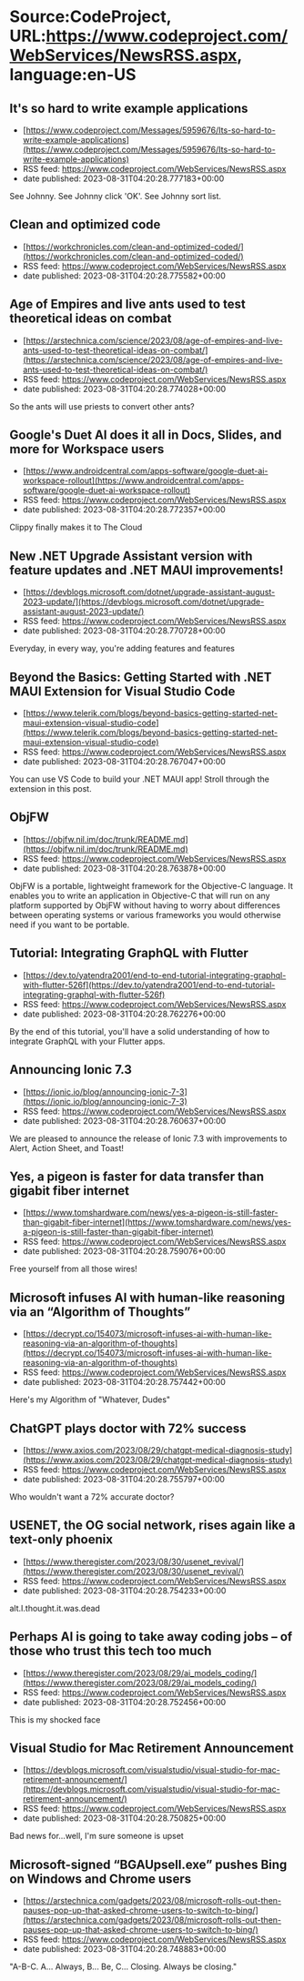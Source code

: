 # Source:CodeProject, URL:https://www.codeproject.com/WebServices/NewsRSS.aspx, language:en-US

## It's so hard to write example applications
 - [https://www.codeproject.com/Messages/5959676/Its-so-hard-to-write-example-applications](https://www.codeproject.com/Messages/5959676/Its-so-hard-to-write-example-applications)
 - RSS feed: https://www.codeproject.com/WebServices/NewsRSS.aspx
 - date published: 2023-08-31T04:20:28.777183+00:00

See Johnny. See Johnny click 'OK'. See Johnny sort list.

## Clean and optimized code
 - [https://workchronicles.com/clean-and-optimized-coded/](https://workchronicles.com/clean-and-optimized-coded/)
 - RSS feed: https://www.codeproject.com/WebServices/NewsRSS.aspx
 - date published: 2023-08-31T04:20:28.775582+00:00



## Age of Empires and live ants used to test theoretical ideas on combat
 - [https://arstechnica.com/science/2023/08/age-of-empires-and-live-ants-used-to-test-theoretical-ideas-on-combat/](https://arstechnica.com/science/2023/08/age-of-empires-and-live-ants-used-to-test-theoretical-ideas-on-combat/)
 - RSS feed: https://www.codeproject.com/WebServices/NewsRSS.aspx
 - date published: 2023-08-31T04:20:28.774028+00:00

So the ants will use priests to convert other ants?

## Google's Duet AI does it all in Docs, Slides, and more for Workspace users
 - [https://www.androidcentral.com/apps-software/google-duet-ai-workspace-rollout](https://www.androidcentral.com/apps-software/google-duet-ai-workspace-rollout)
 - RSS feed: https://www.codeproject.com/WebServices/NewsRSS.aspx
 - date published: 2023-08-31T04:20:28.772357+00:00

Clippy finally makes it to The Cloud

## New .NET Upgrade Assistant version with feature updates and .NET MAUI improvements!
 - [https://devblogs.microsoft.com/dotnet/upgrade-assistant-august-2023-update/](https://devblogs.microsoft.com/dotnet/upgrade-assistant-august-2023-update/)
 - RSS feed: https://www.codeproject.com/WebServices/NewsRSS.aspx
 - date published: 2023-08-31T04:20:28.770728+00:00

Everyday, in every way, you're adding features and features

## Beyond the Basics: Getting Started with .NET MAUI Extension for Visual Studio Code
 - [https://www.telerik.com/blogs/beyond-basics-getting-started-net-maui-extension-visual-studio-code](https://www.telerik.com/blogs/beyond-basics-getting-started-net-maui-extension-visual-studio-code)
 - RSS feed: https://www.codeproject.com/WebServices/NewsRSS.aspx
 - date published: 2023-08-31T04:20:28.767047+00:00

You can use VS Code to build your .NET MAUI app! Stroll through the extension in this post.

## ObjFW
 - [https://objfw.nil.im/doc/trunk/README.md](https://objfw.nil.im/doc/trunk/README.md)
 - RSS feed: https://www.codeproject.com/WebServices/NewsRSS.aspx
 - date published: 2023-08-31T04:20:28.763878+00:00

ObjFW is a portable, lightweight framework for the Objective-C language. It enables you to write an application in Objective-C that will run on any platform supported by ObjFW without having to worry about differences between operating systems or various frameworks you would otherwise need if you want to be portable.

## Tutorial: Integrating GraphQL with Flutter
 - [https://dev.to/yatendra2001/end-to-end-tutorial-integrating-graphql-with-flutter-526f](https://dev.to/yatendra2001/end-to-end-tutorial-integrating-graphql-with-flutter-526f)
 - RSS feed: https://www.codeproject.com/WebServices/NewsRSS.aspx
 - date published: 2023-08-31T04:20:28.762276+00:00

By the end of this tutorial, you'll have a solid understanding of how to integrate GraphQL with your Flutter apps.

## Announcing Ionic 7.3
 - [https://ionic.io/blog/announcing-ionic-7-3](https://ionic.io/blog/announcing-ionic-7-3)
 - RSS feed: https://www.codeproject.com/WebServices/NewsRSS.aspx
 - date published: 2023-08-31T04:20:28.760637+00:00

We are pleased to announce the release of Ionic 7.3 with improvements to Alert, Action Sheet, and Toast!

## Yes, a pigeon is faster for data transfer than gigabit fiber internet
 - [https://www.tomshardware.com/news/yes-a-pigeon-is-still-faster-than-gigabit-fiber-internet](https://www.tomshardware.com/news/yes-a-pigeon-is-still-faster-than-gigabit-fiber-internet)
 - RSS feed: https://www.codeproject.com/WebServices/NewsRSS.aspx
 - date published: 2023-08-31T04:20:28.759076+00:00

Free yourself from all those wires!

## Microsoft infuses AI with human-like reasoning via an “Algorithm of Thoughts”
 - [https://decrypt.co/154073/microsoft-infuses-ai-with-human-like-reasoning-via-an-algorithm-of-thoughts](https://decrypt.co/154073/microsoft-infuses-ai-with-human-like-reasoning-via-an-algorithm-of-thoughts)
 - RSS feed: https://www.codeproject.com/WebServices/NewsRSS.aspx
 - date published: 2023-08-31T04:20:28.757442+00:00

Here's my Algorithm of "Whatever, Dudes"

## ChatGPT plays doctor with 72% success
 - [https://www.axios.com/2023/08/29/chatgpt-medical-diagnosis-study](https://www.axios.com/2023/08/29/chatgpt-medical-diagnosis-study)
 - RSS feed: https://www.codeproject.com/WebServices/NewsRSS.aspx
 - date published: 2023-08-31T04:20:28.755797+00:00

Who wouldn't want a 72% accurate doctor?

## USENET, the OG social network, rises again like a text-only phoenix
 - [https://www.theregister.com/2023/08/30/usenet_revival/](https://www.theregister.com/2023/08/30/usenet_revival/)
 - RSS feed: https://www.codeproject.com/WebServices/NewsRSS.aspx
 - date published: 2023-08-31T04:20:28.754233+00:00

alt.I.thought.it.was.dead

## Perhaps AI is going to take away coding jobs – of those who trust this tech too much
 - [https://www.theregister.com/2023/08/29/ai_models_coding/](https://www.theregister.com/2023/08/29/ai_models_coding/)
 - RSS feed: https://www.codeproject.com/WebServices/NewsRSS.aspx
 - date published: 2023-08-31T04:20:28.752456+00:00

This is my shocked face

## Visual Studio for Mac Retirement Announcement
 - [https://devblogs.microsoft.com/visualstudio/visual-studio-for-mac-retirement-announcement/](https://devblogs.microsoft.com/visualstudio/visual-studio-for-mac-retirement-announcement/)
 - RSS feed: https://www.codeproject.com/WebServices/NewsRSS.aspx
 - date published: 2023-08-31T04:20:28.750825+00:00

Bad news for...well, I'm sure someone is upset

## Microsoft-signed “BGAUpsell.exe” pushes Bing on Windows and Chrome users
 - [https://arstechnica.com/gadgets/2023/08/microsoft-rolls-out-then-pauses-pop-up-that-asked-chrome-users-to-switch-to-bing/](https://arstechnica.com/gadgets/2023/08/microsoft-rolls-out-then-pauses-pop-up-that-asked-chrome-users-to-switch-to-bing/)
 - RSS feed: https://www.codeproject.com/WebServices/NewsRSS.aspx
 - date published: 2023-08-31T04:20:28.748883+00:00

"A-B-C. A... Always, B... Be, C... Closing. Always be closing."

